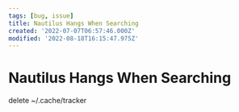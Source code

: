 ```yaml
---
tags: [bug, issue]
title: Nautilus Hangs When Searching
created: '2022-07-07T06:57:46.000Z'
modified: '2022-08-18T16:15:47.975Z'
---
```


# Nautilus Hangs When Searching

delete ~/.cache/tracker
